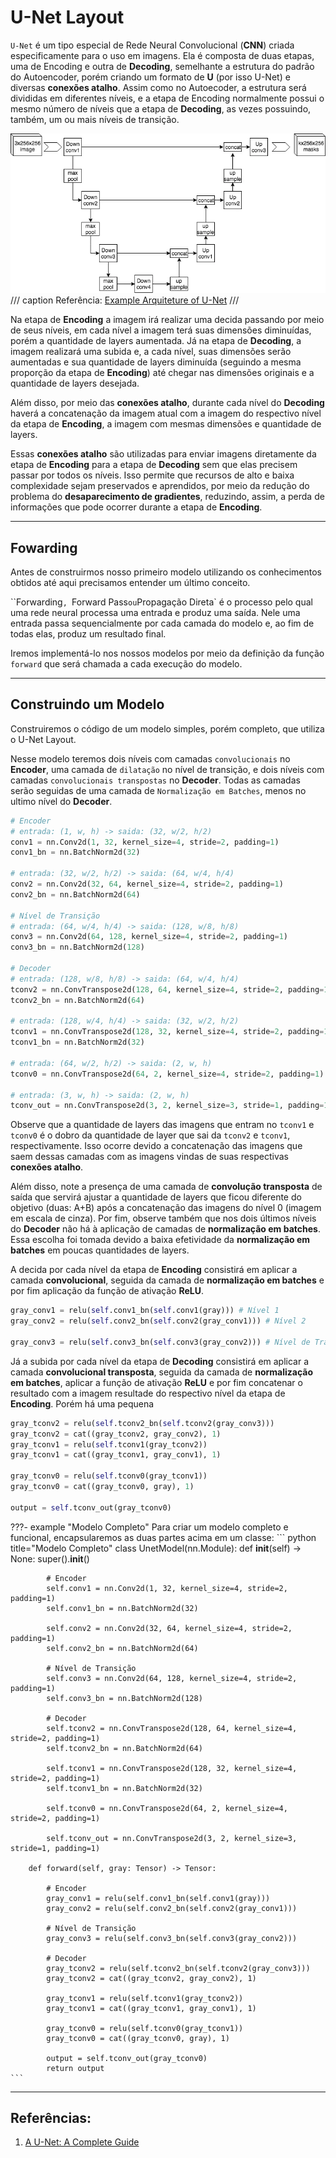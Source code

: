 # **U-Net Layout**

`U-Net` é um tipo especial de Rede Neural Convolucional (**CNN**) criada especificamente para o uso em imagens. Ela é composta de duas etapas, uma de Encoding e outra de **Decoding**, semelhante a estrutura do padrão do Autoencoder, porém criando um formato de **U** (por isso U-Net) e diversas **conexões atalho**. Assim como no Autoecoder, a estrutura será divididas em diferentes níveis, e a etapa de Encoding normalmente possui o mesmo número de níveis que a etapa de **Decoding**, as vezes possuindo, também, um ou mais níveis de transição.

![Exemplo de U-Net](./img/u-net.png)
/// caption
Referência: [Example Arquiteture of U-Net](https://commons.wikimedia.org/wiki/File:Example_architecture_of_U-Net_for_producing_k_256-by-256_image_masks_for_a_256-by-256_RGB_image.png)
///

Na etapa de **Encoding** a imagem irá realizar uma decida passando por meio de seus níveis, em cada nível a imagem terá suas dimensões diminuídas, porém a quantidade de layers aumentada. Já na etapa de **Decoding**, a imagem realizará uma subida e, a cada nível, suas dimensões serão aumentadas e sua quantidade de layers diminuída (seguindo a mesma proporção da etapa de **Encoding**) até chegar nas dimensões originais e a quantidade de layers desejada. 

Além disso, por meio das **conexões atalho**, durante cada nível do **Decoding** haverá a concatenação da imagem atual com a imagem do respectivo nível da etapa de **Encoding**, a imagem com mesmas dimensões e quantidade de layers.

Essas **conexões atalho** são utilizadas para enviar imagens diretamente da etapa de **Encoding** para a etapa de **Decoding** sem que elas precisem passar por todos os níveis. Isso permite que recursos de alto e baixa complexidade sejam preservados e aprendidos, por meio da redução do problema do **desaparecimento de gradientes**, reduzindo, assim, a perda de informações que pode ocorrer durante a etapa de **Encoding**.
___
## **Fowarding**
Antes de construirmos nosso primeiro modelo utilizando os conhecimentos obtidos até aqui precisamos entender um último conceito.

``Forwarding`, `Forward Pass` ou `Propagação Direta` é o processo pelo qual uma rede neural processa uma entrada e produz uma saída. Nele uma entrada passa sequencialmente por cada camada do modelo e, ao fim de todas elas, produz um resultado final.

Iremos implementá-lo nos nossos modelos por meio da definição da função `forward` que será chamada a cada execução do modelo.
___
## **Construindo um Modelo**

Construiremos o código de um modelo simples, porém completo, que utiliza o U-Net Layout.

Nesse modelo teremos dois níveis com  camadas `convolucionais` no **Encoder**, uma camada de `dilatação` no nível de transição, e dois níveis com camadas `convolucionais transpostas` no **Decoder**. Todas as camadas serão seguidas de uma camada de `Normalização em Batches`, menos no ultimo nível do **Decoder**.

``` python title="Declaração das Camadas"
# Encoder
# entrada: (1, w, h) -> saida: (32, w/2, h/2)
conv1 = nn.Conv2d(1, 32, kernel_size=4, stride=2, padding=1) 
conv1_bn = nn.BatchNorm2d(32)

# entrada: (32, w/2, h/2) -> saida: (64, w/4, h/4)
conv2 = nn.Conv2d(32, 64, kernel_size=4, stride=2, padding=1)
conv2_bn = nn.BatchNorm2d(64)

# Nível de Transição
# entrada: (64, w/4, h/4) -> saida: (128, w/8, h/8)
conv3 = nn.Conv2d(64, 128, kernel_size=4, stride=2, padding=1)
conv3_bn = nn.BatchNorm2d(128)

# Decoder
# entrada: (128, w/8, h/8) -> saida: (64, w/4, h/4)
tconv2 = nn.ConvTranspose2d(128, 64, kernel_size=4, stride=2, padding=1)
tconv2_bn = nn.BatchNorm2d(64)

# entrada: (128, w/4, h/4) -> saida: (32, w/2, h/2)
tconv1 = nn.ConvTranspose2d(128, 32, kernel_size=4, stride=2, padding=1)
tconv1_bn = nn.BatchNorm2d(32)

# entrada: (64, w/2, h/2) -> saida: (2, w, h)
tconv0 = nn.ConvTranspose2d(64, 2, kernel_size=4, stride=2, padding=1)

# entrada: (3, w, h) -> saida: (2, w, h)
tconv_out = nn.ConvTranspose2d(3, 2, kernel_size=3, stride=1, padding=1)

```
Observe que a quantidade de layers das imagens que entram no `tconv1` e `tconv0` é o dobro da quantidade de layer que sai da `tconv2` e `tconv1`, respectivamente. Isso ocorre devido a concatenação das imagens que saem dessas camadas com as imagens vindas de suas respectivas **conexões atalho**. 

Além disso, note a presença de uma camada de **convolução transposta** de saída que servirá ajustar a quantidade de layers que ficou diferente do objetivo (duas: A+B) após a concatenação das imagens do nível 0 (imagem em escala de cinza). Por fim, observe também que nos dois últimos níveis do **Decoder** não há à aplicação de camadas de **normalização em batches**. Essa escolha foi tomada devido a baixa efetividade da **normalização em batches** em poucas quantidades de layers.

A decida por cada nível da etapa de **Encoding** consistirá em aplicar a camada **convolucional**, seguida da camada de **normalização em batches** e por fim aplicação da função de ativação **ReLU**. 
``` python title="Função de Forwarding (Encoder)"
gray_conv1 = relu(self.conv1_bn(self.conv1(gray))) # Nível 1
gray_conv2 = relu(self.conv2_bn(self.conv2(gray_conv1))) # Nível 2

gray_conv3 = relu(self.conv3_bn(self.conv3(gray_conv2))) # Nível de Transição
```

Já a subida por cada nível da etapa de **Decoding** consistirá em aplicar a camada **convolucional transposta**, seguida da camada de **normalização em batches**, aplicar a função de ativação **ReLU** e por fim concatenar o resultado com a imagem resultade do respectivo nível da etapa de **Encoding**.
Porém há uma pequena 
``` python title="Função de Forwarding (Decoder)"
gray_tconv2 = relu(self.tconv2_bn(self.tconv2(gray_conv3)))
gray_tconv2 = cat((gray_tconv2, gray_conv2), 1)
gray_tconv1 = relu(self.tconv1(gray_tconv2))
gray_tconv1 = cat((gray_tconv1, gray_conv1), 1)

gray_tconv0 = relu(self.tconv0(gray_tconv1))
gray_tconv0 = cat((gray_tconv0, gray), 1)

output = self.tconv_out(gray_tconv0)
```

???- example "Modelo Completo"
    Para criar um modelo completo e funcional, encapsularemos as duas partes acima em um classe:
    ``` python title="Modelo Completo"
    class UnetModel(nn.Module):
        def __init__(self) -> None:
            super().__init__()

            # Encoder
            self.conv1 = nn.Conv2d(1, 32, kernel_size=4, stride=2, padding=1)
            self.conv1_bn = nn.BatchNorm2d(32)

            self.conv2 = nn.Conv2d(32, 64, kernel_size=4, stride=2, padding=1)
            self.conv2_bn = nn.BatchNorm2d(64)
            
            # Nível de Transição
            self.conv3 = nn.Conv2d(64, 128, kernel_size=4, stride=2, padding=1)
            self.conv3_bn = nn.BatchNorm2d(128)

            # Decoder
            self.tconv2 = nn.ConvTranspose2d(128, 64, kernel_size=4, stride=2, padding=1)
            self.tconv2_bn = nn.BatchNorm2d(64)

            self.tconv1 = nn.ConvTranspose2d(128, 32, kernel_size=4, stride=2, padding=1)
            self.tconv1_bn = nn.BatchNorm2d(32)

            self.tconv0 = nn.ConvTranspose2d(64, 2, kernel_size=4, stride=2, padding=1)
            
            self.tconv_out = nn.ConvTranspose2d(3, 2, kernel_size=3, stride=1, padding=1)

        def forward(self, gray: Tensor) -> Tensor:

            # Encoder
            gray_conv1 = relu(self.conv1_bn(self.conv1(gray)))
            gray_conv2 = relu(self.conv2_bn(self.conv2(gray_conv1)))

            # Nível de Transição
            gray_conv3 = relu(self.conv3_bn(self.conv3(gray_conv2)))
            
            # Decoder
            gray_tconv2 = relu(self.tconv2_bn(self.tconv2(gray_conv3)))
            gray_tconv2 = cat((gray_tconv2, gray_conv2), 1)
            
            gray_tconv1 = relu(self.tconv1(gray_tconv2))
            gray_tconv1 = cat((gray_tconv1, gray_conv1), 1)
            
            gray_tconv0 = relu(self.tconv0(gray_tconv1))
            gray_tconv0 = cat((gray_tconv0, gray), 1)
            
            output = self.tconv_out(gray_tconv0)
            return output
    ```

___
## **Referências:**

1. [A U-Net: A Complete Guide](https://medium.com/@alejandro.itoaramendia/decoding-the-u-net-a-complete-guide-810b1c6d56d8)